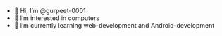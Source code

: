 - 👋 Hi, I’m @gurpeet-0001
- 👀 I’m interested in computers
- 🌱 I’m currently learning web-development and Android-development
